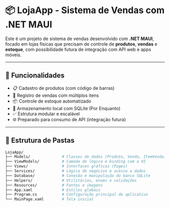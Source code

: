 # 📦 LojaApp - Sistema de Vendas com .NET MAUI

Este é um projeto de sistema de vendas desenvolvido com **.NET MAUI**, focado em lojas físicas que precisam de controle de **produtos**, **vendas** e **estoque**, com possibilidade futura de integração com API web e apps móveis.

---

## 🚀 Funcionalidades

- 📋 Cadastro de produtos (com código de barras)
- 🛒 Registro de vendas com múltiplos itens
- 📦 Controle de estoque automatizado
- 💾 Armazenamento local com SQLite (Por Enquanto)
- ✅ Estrutura modular e escalável
- 🌐 Preparado para consumo de API (integração futura)

---

## 🧱 Estrutura de Pastas

```bash
LojaApp/
├── Models/              # Classes de dados (Produto, Venda, ItemVenda)
├── ViewModels/          # Camada de lógica e binding com a UI
├── Views/               # Interfaces gráficas (Pages)
├── Services/            # Lógica de negócios e acesso a dados
├── Database/            # Conexão e manipulação do banco SQLite
├── Helpers/             # Utilitários, enums e validações
├── Resources/           # Fontes e imagens
├── App.xaml             # Estilos globais
├── Program.cs           # Configuração principal do aplicativo
└── MainPage.xaml        # Tela inicial
